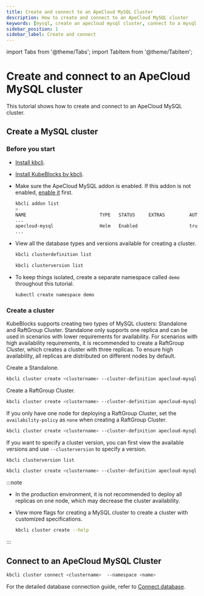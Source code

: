```yaml
---
title: Create and connect to an ApeCloud MySQL Cluster
description: How to create and connect to an ApeCloud MySQL cluster
keywords: [mysql, create an apecloud mysql cluster, connect to a mysql cluster]
sidebar_position: 1
sidebar_label: Create and connect
---
```


import Tabs from '@theme/Tabs';
import TabItem from '@theme/TabItem';

# Create and connect to an ApeCloud MySQL cluster

This tutorial shows how to create and connect to an ApeCloud MySQL cluster.

## Create a MySQL cluster

### Before you start

* [Install kbcli](./../../installation/install-with-kbcli/install-kbcli.md).
* [Install KubeBlocks by kbcli](./../../installation/install-with-kbcli/install-kubeblocks-with-kbcli.md).
* Make sure the ApeCloud MySQL addon is enabled. If this addon is not enabled, [enable it](./../../overview/supported-addons.md#use-addons) first.
  
  ```bash
  kbcli addon list
  >
  NAME                           TYPE   STATUS     EXTRAS         AUTO-INSTALL   INSTALLABLE-SELECTOR
  ...
  apecloud-mysql                 Helm   Enabled                   true
  ...
  ```

* View all the database types and versions available for creating a cluster.

  ```bash
  kbcli clusterdefinition list

  kbcli clusterversion list
  ```

* To keep things isolated, create a separate namespace called `demo` throughout this tutorial.

  ```bash
  kubectl create namespace demo
  ```

### Create a cluster

KubeBlocks supports creating two types of MySQL clusters: Standalone and RaftGroup Cluster. Standalone only supports one replica and can be used in scenarios with lower requirements for availability. For scenarios with high availability requirements, it is recommended to create a RaftGroup Cluster, which creates a cluster with three replicas. To ensure high availability, all replicas are distributed on different nodes by default.

Create a Standalone.

```bash
kbcli cluster create <clustername> --cluster-definition apecloud-mysql
```

Create a RaftGroup Cluster.

```bash
kbcli cluster create <clustername> --cluster-definition apecloud-mysql --set replicas=3 <clustername>
```

If you only have one node for deploying a RaftGroup Cluster, set the `availability-policy` as `none` when creating a RaftGroup Cluster.

```bash
kbcli cluster create <clustername> --cluster-definition apecloud-mysql --set replicas=3 --topology-keys null
```

If you want to specify a cluster version, you can first view the available versions and use `--clusterversion` to specify a version.

```bash
kbcli clusterversion list

kbcli cluster create <clustername> --cluster-definition apecloud-mysql --cluster-version ac-mysql-8.0.30
```

:::note

* In the production environment, it is not recommended to deploy all replicas on one node, which may decrease the cluster availability.
* View more flags for creating a MySQL cluster to create a cluster with customized specifications.
  
  ```bash
  kbcli cluster create --help
  ```

:::

## Connect to an ApeCloud MySQL Cluster

```bash
kbcli cluster connect <clustername>  --namespace <name>
```

For the detailed database connection guide, refer to [Connect database](./../../connect_database/overview-of-database-connection.md).
